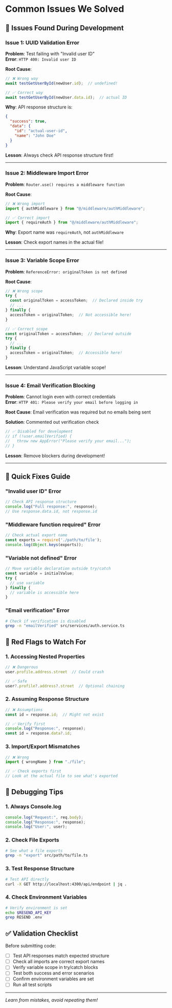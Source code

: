# Common Issues We Solved

## 🐛 Issues Found During Development

### **Issue 1: UUID Validation Error**

**Problem**: Test failing with "Invalid user ID"  
**Error**: `HTTP 400: Invalid user ID`

**Root Cause**: 
```typescript
// ❌ Wrong way
await testGetUserById(newUser.id);  // undefined!

// ✅ Correct way  
await testGetUserById(newUser.data.id);  // actual ID
```

**Why**: API response structure is:
```json
{
  "success": true,
  "data": {
    "id": "actual-user-id",
    "name": "John Doe"
  }
}
```

**Lesson**: Always check API response structure first!

---

### **Issue 2: Middleware Import Error**

**Problem**: `Router.use() requires a middleware function`

**Root Cause**:
```typescript
// ❌ Wrong import
import { authMiddleware } from "@/middleware/authMiddleware";

// ✅ Correct import
import { requireAuth } from "@/middleware/authMiddleware";
```

**Why**: Export name was `requireAuth`, not `authMiddleware`

**Lesson**: Check export names in the actual file!

---

### **Issue 3: Variable Scope Error**

**Problem**: `ReferenceError: originalToken is not defined`

**Root Cause**:
```typescript
// ❌ Wrong scope
try {
  const originalToken = accessToken;  // Declared inside try
  // ...
} finally {
  accessToken = originalToken;  // Not accessible here!
}

// ✅ Correct scope
const originalToken = accessToken;  // Declared outside
try {
  // ...
} finally {
  accessToken = originalToken;  // Accessible here!
}
```

**Lesson**: Understand JavaScript variable scope!

---

### **Issue 4: Email Verification Blocking**

**Problem**: Cannot login even with correct credentials  
**Error**: `HTTP 401: Please verify your email before logging in`

**Root Cause**: Email verification was required but no emails being sent

**Solution**: Commented out verification check
```typescript
// ✅ Disabled for development
// if (!user.emailVerified) {
//   throw new AppError("Please verify your email...");
// }
```

**Lesson**: Remove blockers during development!

---

## 🔧 Quick Fixes Guide

### **"Invalid user ID" Error**
```typescript
// Check API response structure
console.log("Full response:", response);
// Use response.data.id, not response.id
```

### **"Middleware function required" Error**
```typescript
// Check actual export name
const exports = require('./path/to/file');
console.log(Object.keys(exports));
```

### **"Variable not defined" Error**
```typescript
// Move variable declaration outside try/catch
const variable = initialValue;
try {
  // use variable
} finally {
  // variable is accessible here
}
```

### **"Email verification" Error**
```bash
# Check if verification is disabled
grep -n "emailVerified" src/services/auth.service.ts
```

## 🚨 Red Flags to Watch For

### **1. Accessing Nested Properties**
```typescript
// ❌ Dangerous
user.profile.address.street  // Could crash

// ✅ Safe
user?.profile?.address?.street  // Optional chaining
```

### **2. Assuming Response Structure** 
```typescript
// ❌ Assumptions
const id = response.id;  // Might not exist

// ✅ Verify first
console.log("Response:", response);
const id = response.data?.id;
```

### **3. Import/Export Mismatches**
```typescript
// ❌ Wrong
import { wrongName } from "./file";

// ✅ Check exports first
// Look at the actual file to see what's exported
```

## 🎯 Debugging Tips

### **1. Always Console.log**
```typescript
console.log("Request:", req.body);
console.log("Response:", response);
console.log("User:", user);
```

### **2. Check File Exports**
```bash
# See what a file exports
grep -n "export" src/path/to/file.ts
```

### **3. Test Response Structure**
```bash
# Test API directly
curl -X GET http://localhost:4300/api/endpoint | jq .
```

### **4. Check Environment Variables**
```bash
# Verify environment is set
echo $RESEND_API_KEY
grep RESEND .env
```

## ✅ Validation Checklist

Before submitting code:

- [ ] Test API responses match expected structure
- [ ] Check all imports are correct export names  
- [ ] Verify variable scope in try/catch blocks
- [ ] Test both success and error scenarios
- [ ] Confirm environment variables are set
- [ ] Run all test scripts

---
*Learn from mistakes, avoid repeating them!*

